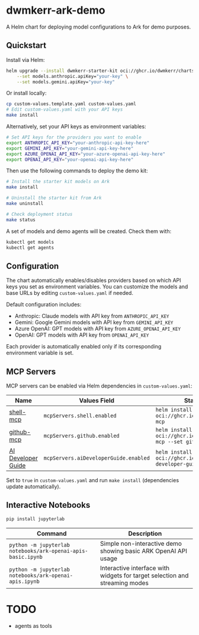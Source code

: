 # dwmkerr-ark-demo

A Helm chart for deploying model configurations to Ark for demo purposes.

## Quickstart

Install via Helm:

```bash
helm upgrade --install dwmkerr-starter-kit oci://ghcr.io/dwmkerr/charts/dwmkerr-starter-kit \
    --set models.anthropic.apiKey="your-key" \
    --set models.gemini.apiKey="your-key"
```

Or install locally:

```bash
cp custom-values.template.yaml custom-values.yaml
# Edit custom-values.yaml with your API keys
make install
```

Alternatively, set your API keys as environment variables:

```bash
# Set API keys for the providers you want to enable
export ANTHROPIC_API_KEY="your-anthropic-api-key-here"
export GEMINI_API_KEY="your-gemini-api-key-here" 
export AZURE_OPENAI_API_KEY="your-azure-openai-api-key-here"
export OPENAI_API_KEY="your-openai-api-key-here"
```

Then use the following commands to deploy the demo kit:

```bash
# Install the starter kit models on Ark
make install

# Uninstall the starter kit from Ark
make uninstall

# Check deployment status
make status
```

A set of models and demo agents will be created. Check them with:

```bash
kubectl get models
kubectl get agents
```

## Configuration

The chart automatically enables/disables providers based on which API keys you set as environment variables. You can customize the models and base URLs by editing `custom-values.yaml` if needed.

Default configuration includes:

- Anthropic: Claude models with API key from `ANTHROPIC_API_KEY`
- Gemini: Google Gemini models with API key from `GEMINI_API_KEY`
- Azure OpenAI: GPT models with API key from `AZURE_OPENAI_API_KEY`
- OpenAI: GPT models with API key from `OPENAI_API_KEY`

Each provider is automatically enabled only if its corresponding environment variable is set.

## MCP Servers

MCP servers can be enabled via Helm dependencies in `custom-values.yaml`:

| Name | Values Field | Standalone Install |
|------|-------------|-------------------|
| [shell-mcp](./mcp-servers/shell-mcp/README.md) | `mcpServers.shell.enabled` | `helm install shell-mcp oci://ghcr.io/dwmkerr/charts/shell-mcp` |
| [github-mcp](./mcp-servers/github-mcp/README.md) | `mcpServers.github.enabled` | `helm install github-mcp oci://ghcr.io/dwmkerr/charts/github-mcp --set github.token="your-token"` |
| [AI Developer Guide](https://github.com/dwmkerr/ai-developer-guide) | `mcpServers.aiDeveloperGuide.enabled` | `helm install ai-developer-guide-mcp oci://ghcr.io/dwmkerr/charts/ai-developer-guide-mcp` |

Set to `true` in `custom-values.yaml` and run `make install` (dependencies update automatically).

## Interactive Notebooks

```bash
pip install jupyterlab
```

| Command | Description |
|---------|-------------|
| `python -m jupyterlab notebooks/ark-openai-apis-basic.ipynb` | Simple non-interactive demo showing basic ARK OpenAI API usage |
| `python -m jupyterlab notebooks/ark-openai-apis.ipynb` | Interactive interface with widgets for target selection and streaming modes |

# TODO

- agents as tools
